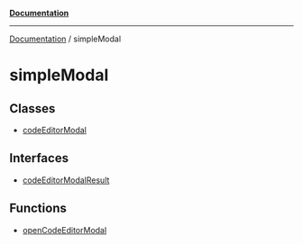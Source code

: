 [**Documentation**](https://raw.githubusercontent.com/Christian-Me/obsidian-front-matter-automate/main/doc/README.md)

***

[Documentation](https://raw.githubusercontent.com/Christian-Me/obsidian-front-matter-automate/main/doc/README.md) / simpleModal

# simpleModal

## Classes

- [codeEditorModal](https://raw.githubusercontent.com/Christian-Me/obsidian-front-matter-automate/main/doc/simpleModal/classes/codeEditorModal.md)

## Interfaces

- [codeEditorModalResult](https://raw.githubusercontent.com/Christian-Me/obsidian-front-matter-automate/main/doc/simpleModal/interfaces/codeEditorModalResult.md)

## Functions

- [openCodeEditorModal](https://raw.githubusercontent.com/Christian-Me/obsidian-front-matter-automate/main/doc/simpleModal/functions/openCodeEditorModal.md)
